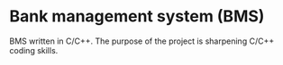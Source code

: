 # Bank management system (BMS)
BMS written in C/C++. The purpose of the project is sharpening C/C++ coding skills.
